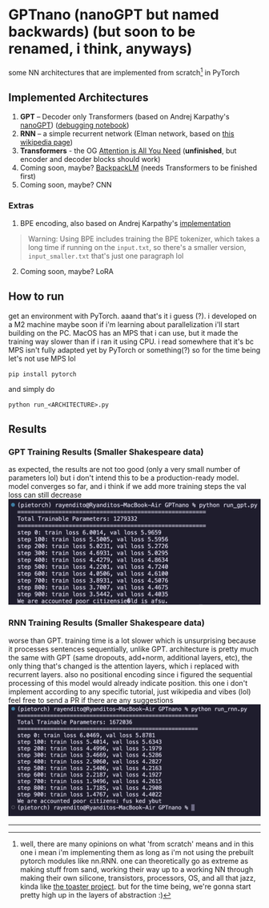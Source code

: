 # GPTnano (nanoGPT but named backwards) (but soon to be renamed, i think, anyways)
some NN architectures that are implemented from scratch[^1] in PyTorch

## Implemented Architectures
1. **GPT** – Decoder only Transformers (based on Andrej Karpathy's [nanoGPT](https://github.com/karpathy/nanoGPT)) ([debugging notebook](https://colab.research.google.com/drive/1y9XAKnat5iWr3H4jsWgqDsW6frrm9_sy?usp=sharing))
2. **RNN** – a simple recurrent network (Elman network, based on [this wikipedia page](https://en.wikipedia.org/wiki/Recurrent_neural_network))
3. **Transformers** - the OG [Attention is All You Need](https://arxiv.org/abs/1706.03762) (**unfinished**, but encoder and decoder blocks should work)
4. Coming soon, maybe? [BackpackLM](https://arxiv.org/abs/2305.16765) (needs Transformers to be finished first)
5. Coming soon, maybe? CNN

### Extras
1. BPE encoding, also based on Andrej Karpathy's [implementation](https://github.com/karpathy/minbpe)
> Warning: Using BPE includes training the BPE tokenizer, which takes a long time if running on the `input.txt`, so there's a smaller version, `input_smaller.txt` that's just one paragraph lol
2. Coming soon, maybe? LoRA

## How to run
get an environment with PyTorch. aaand that's it i guess (?). i developed on a M2 machine maybe soon if i'm learning about parallelization i'll start building on the PC. MacOS has an MPS that i can use, but it made the training way slower than if i ran it using CPU. i read somewhere that it's bc MPS isn't fully adapted yet by PyTorch or something(?) so for the time being let's not use MPS lol
```
pip install pytorch
```
and simply do
```
python run_<ARCHITECTURE>.py
```
## Results
### GPT Training Results (Smaller Shakespeare data)
as expected, the results are not too good (only a very small number of parameters lol) but i don't intend this to be a production-ready model. model converges so far, and i think if we add more training steps the val loss can still decrease
![GPT Result](images/gpt_result.png)

### RNN Training Results (Smaller Shakespeare data)
worse than GPT. training time is a lot slower which is unsurprising because it processes sentences sequentially, unlike GPT. architecture is pretty much the same with GPT (same dropouts, add+norm, additional layers, etc), the only thing that's changed is the attention layers, which i replaced with recurrent layers. also no positional encoding since i figured the sequential processing of this model would already indicate position. this one i don't implement according to any specific tutorial, just wikipedia and vibes (lol) feel free to send a PR if there are any suggestions
![RNN Result](images/rnn_result.png)

***

[^1]: well, there are many opinions on what 'from scratch' means and in this one i mean i'm implementing them as long as i'm not using the prebuilt pytorch modules like nn.RNN. one can theoretically go as extreme as making stuff from sand, working their way up to a working NN through making their own silicone, transistors, processors, OS, and all that jazz, kinda like [the toaster project](https://www.thomasthwaites.com/the-toaster-project/). but for the time being, we're gonna start pretty high up in the layers of abstraction :)

